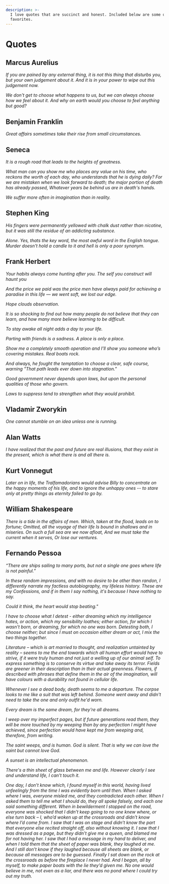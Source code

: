 ```yaml
---
description: >-
  I love quotes that are succinct and honest. Included below are some of my
  favorites.
---
```


# Quotes

## Marcus Aurelius

_If you are pained by any external thing, it is not this thing that disturbs you, but your own judgement about it. And it is in your power to wipe out this judgement now._

_We don't get to choose what happens to us, but we can always choose how we feel about it. And why on earth would you choose to feel anything but good?_

## Benjamin Franklin

_Great affairs sometimes take their rise from small circumstances._

## Seneca

_It is a rough road that leads to the heights of greatness._

_What man can you show me who places any value on his time, who reckons the worth of each day, who understands that he is dying daily? For we are mistaken when we look forward to death; the major portion of death has already passed, Whatever years be behind us are in death's hands._

_We suffer more often in imagination than in reality._

## Stephen King

_His fingers were permanently yellowed with chalk dust rather than nicotine, but it was still the residue of an addicting substance._

_Alone. Yes, thats the key word, the most awful word in the English tongue. Murder doesn't hold a candle to it and hell is only a poor synonym._

## Frank Herbert

_Your habits always come hunting after you. The self you construct will haunt you_

_And the price we paid was the price men have always paid for achieving a paradise in this life — we went soft, we lost our edge._

_Hope clouds observation._

_It is so shocking to find out how many people do not believe that they can learn, and how many more believe learning to be difficult._

_To stay awake all night adds a day to your life._

_Parting with friends is a sadness. A place is only a place._

_Show me a completely smooth operation and I’ll show you someone who’s covering mistakes. Real boats rock._

_And always, he fought the temptation to choose a clear, safe course, warning "That path leads ever down into stagnation."_

_Good government never depends upon laws, but upon the personal qualities of those who govern._

_Laws to suppress tend to strengthen what they would prohibit._

## Vladamir Zworykin

_One cannot stumble on an idea unless one is running._

## Alan Watts

_I have realized that the past and future are real illusions, that they exist in the present, which is what there is and all there is._

## Kurt Vonnegut

_Later on in life, the Tralfamadorians would advise Billy to concentrate on the happy moments of his life, and to ignore the unhappy ones -- to stare only at pretty things as eternity failed to go by._

## William Shakespeare

_There is a tide in the affairs of men. Which, taken at the flood, leads on to fortune; Omitted, all the voyage of their life Is bound in shallows and in miseries. On such a full sea are we now afloat, And we must take the current when it serves, Or lose our ventures._

## Fernando Pessoa

_“There are ships sailing to many ports, but not a single one goes where life is not painful.”_

_In these random impressions, and with no desire to be other than randon, I differently narrate my factless autobiography, my lifeless history. These are my Confessions, and if in them I say nothing, it's because I have nothing to say._

_Could it think, the heart would stop beating."_

_I have to choose what I detest - either dreaming which my intelligence hates, or action, which my sensibility loathes; either action, for which I wasn't born, or dreaming, for which no one was born. Detesting both, I choose neither; but since I must on occasion either dream or act, I mix the two things together._

_Literature – which is art married to thought, and realization untainted by reality – seems to me the end towards which all human effort would have to strive, if it were truly human and not just a welling up of our animal self. To express something is to conserve its virtue and take away its terror. Fields are greener in their description than in their actual greenness. Flowers, if described with phrases that define them in the air of the imagination, will have colours with a durability not found in cellular life._

_Whenever I see a dead body, death seems to me a departure. The corpse looks to me like a suit that was left behind. Someone went away and didn't need to take the one and only outfit he'd worn._

_Every dream is the same dream, for they're all dreams._

_I weep over my imperfect pages, but if future generations read them, they will be more touched by my weeping than by any perfection I might have achieved, since perfection would have kept me from weeping and, therefore, from writing._

_The saint weeps, and is human. God is silent. That is why we can love the saint but cannot love God._

_A sunset is an intellectual phenomenon._

_There's a thin sheet of glass between me and life. However clearly I see and understand life, I can't touch it._

_One day, I don’t know which, I found myself in this world, having lived unfeelingly from the time I was evidently born until then. When I asked where I was, everyone misled me, and they contradicted each other. When I asked them to tell me what I should do, they all spoke falsely, and each one said something different. When in bewilderment I stopped on the road, everyone was shocked that I didn’t keep going to no one knew where, or else turn back – I, who’d woken up at the crossroads and didn’t know where I’d come from. I saw that I was on stage and didn’t know the part that everyone else recited straight off, also without knowing it. I saw that I was dressed as a page, but they didn’t give me a queen, and blamed me for not having her. I saw that I had a message in my hand to deliver, and when I told them that the sheet of paper was blank, they laughed at me. And I still don’t know if they laughed because all sheets are blank, or because all messages are to be guessed. Finally I sat down on the rock at the crossroads as before the fireplace I never had. And I began, all by myself, to make paper boats with the lie they’d given me. No one would believe in me, not even as a liar, and there was no pond where I could try out my truth._

